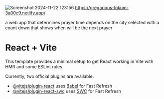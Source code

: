 
![Screenshot 2024-11-22 123156](https://github.com/user-attachments/assets/0827e167-65c7-4064-9460-f12726aee271)
https://gregarious-lokum-3a00c9.netlify.app/

a web app that determines prayer time depends on the city selected with a count down that shows when will be the next prayer 
# React + Vite

This template provides a minimal setup to get React working in Vite with HMR and some ESLint rules.

Currently, two official plugins are available:

- [@vitejs/plugin-react](https://github.com/vitejs/vite-plugin-react/blob/main/packages/plugin-react/README.md) uses [Babel](https://babeljs.io/) for Fast Refresh
- [@vitejs/plugin-react-swc](https://github.com/vitejs/vite-plugin-react-swc) uses [SWC](https://swc.rs/) for Fast Refresh
